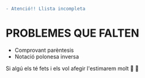 ```diff
- Atenció!! Llista incompleta
```
# PROBLEMES QUE FALTEN
- Comprovant parèntesis
- Notació polonesa inversa

Si algú els té fets i els vol afegir l'estimarem molt :purple_heart: :yellow_heart:
